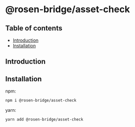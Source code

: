 # @rosen-bridge/asset-check

## Table of contents

- [Introduction](#introduction)
- [Installation](#installation)

## Introduction

## Installation

npm:

```sh
npm i @rosen-bridge/asset-check
```

yarn:

```sh
yarn add @rosen-bridge/asset-check
```
